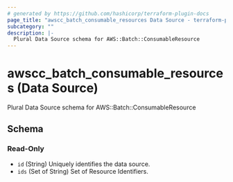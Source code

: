 ```yaml
---
# generated by https://github.com/hashicorp/terraform-plugin-docs
page_title: "awscc_batch_consumable_resources Data Source - terraform-provider-awscc"
subcategory: ""
description: |-
  Plural Data Source schema for AWS::Batch::ConsumableResource
---
```


# awscc_batch_consumable_resources (Data Source)

Plural Data Source schema for AWS::Batch::ConsumableResource



<!-- schema generated by tfplugindocs -->
## Schema

### Read-Only

- `id` (String) Uniquely identifies the data source.
- `ids` (Set of String) Set of Resource Identifiers.
